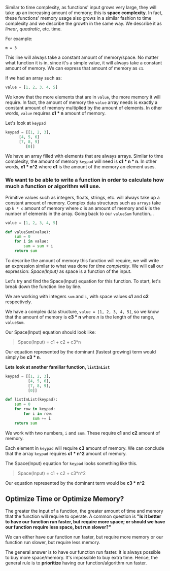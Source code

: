 Similar to time complexity, as functions' input grows very large, they will take up an increasing amount of memory; this is **space complexity**. In fact, these functions' memory usage also grows in a similar fashion to time complexity and we describe the growth in the same way. We describe it as *linear*, *quadratic*, etc. time. 

For example:

```
m = 3
```

This line will always take a constant amount of memory/space. No matter what function it is in, since it's a simple value, it will always take a constant amount of memory. We can express that amount of memory as `c1`.

If we had an array such as:

```python
value = [1, 2, 3, 4, 5]
```

We know that the more elements that are in `value`, the more memory it will require. In fact, the amount of memory the `value` array needs is exactly a constant amount of memory multiplied by the amount of elements. In other words, `value` requires **c1 * n** amount of memory. 

Let's look at `keypad`

```python
keypad = [[1, 2, 3], 
	  [4, 5, 6]
	  [7, 8, 9]
	     [0]]
```

We have an array filled with elements that are always arrays. Similar to time complexity, the amount of memory `keypad` will need is **c1 * n * n**. In other words, **c1 * n^2** where **c1** is the amount of the memory an element uses.

### We want to be able to write a function in order to calculate how much a function or algorithm will use. 

Primitive values such as integers, floats, strings, etc. will always take up a constant amount of memory. Complex data structures such as `arrays` take up `k * c` amount of memory where *c* is an amount of memory and *k* is the number of elements in the array. Going back to our `valueSum` function...

``` python
value = [1, 2, 3, 4, 5]

def valueSum(value):
	sum = 0
	for i in value:
    	sum = sum + i
    return sum
```

To describe the amount of memory this function will require, we will write an expression similar to what was done for *time complexity*. We will call our expression: *Space(Input)* as space is a function of the input. 

Let's try and find the Space(Input) equation for this function. To start, let's break down the function line by line. 

We are working with integers `sum` and `i`, with space values **c1** and **c2** respectively. 

We have a complex data structure, `value = [1, 2, 3, 4, 5]`, so we know that the amount of memory is **c3 * n** where *n* is the length of the range, `valueSum`. 

Our Space(Input) equation should look like:


> Space(Input) = c1 + c2 + c3*n

Our equation represented by the dominant (fastest growing) term would simply be **c3 * n**. 

**Lets look at another familiar function, `listInList`**

```python
keypad = [[1, 2, 3], 
          [4, 5, 6],
          [7, 8, 9],
          [0]] 

def listInList(keypad):
    sum = 0
    for row in keypad:
        for i in row:
            sum += i
    return sum
```

We work with two numbers, `i` and `sum`. These require **c1** and **c2** amount of memory. 

Each element in `keypad` will require **c3** amount of memory. We can conclude that the array `keypad` requires **c1 * n^2** amount of memory. 

The Space(Input) equation for `keypad` looks something like this. 


> Space(Input) = c1 + c2 + c3*n^2

Our equation represented by the dominant term would be **c3 * n^2** 

## Optimize Time or Optimize Memory?

The greater the input of a function, the greater amount of time and memory that the function will require to operate. A common question is **"Is it better to have our function run faster, but require more space; or should we have our function require less space, but run slower?"**

We can either have our function run faster, but require more memory or our function run slower, but require less memory.

The general answer is to have our function run faster. It is always possible to buy more space/memory. It's impossible to buy extra time. Hence, the general rule is to **prioritize** having our function/algorithm run faster.







